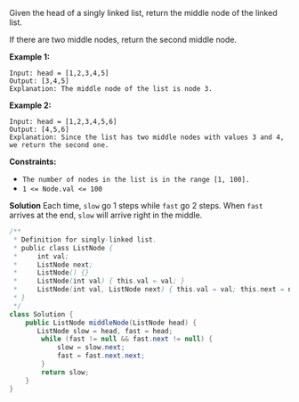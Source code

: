Given the head of a singly linked list, return the middle node of the linked list.

If there are two middle nodes, return the second middle node.


**Example 1:**
```
Input: head = [1,2,3,4,5]
Output: [3,4,5]
Explanation: The middle node of the list is node 3.
```
**Example 2:**
```
Input: head = [1,2,3,4,5,6]
Output: [4,5,6]
Explanation: Since the list has two middle nodes with values 3 and 4, we return the second one.
``` 

**Constraints:**

- `The number of nodes in the list is in the range [1, 100].`
- `1 <= Node.val <= 100`

**Solution**
Each time, `slow` go 1 steps while `fast` go 2 steps.
When `fast` arrives at the end, `slow` will arrive right in the middle.

```java
/**
 * Definition for singly-linked list.
 * public class ListNode {
 *     int val;
 *     ListNode next;
 *     ListNode() {}
 *     ListNode(int val) { this.val = val; }
 *     ListNode(int val, ListNode next) { this.val = val; this.next = next; }
 * }
 */
class Solution {
    public ListNode middleNode(ListNode head) {
       ListNode slow = head, fast = head;
        while (fast != null && fast.next != null) {
            slow = slow.next;
            fast = fast.next.next;
        }
        return slow; 
    }
}
```
